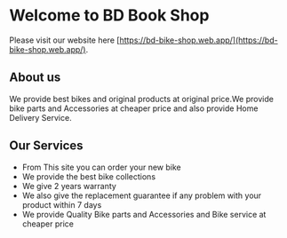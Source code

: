# Welcome to BD Book Shop

Please visit our website here [https://bd-bike-shop.web.app/](https://bd-bike-shop.web.app/).

## About us
We provide best bikes and original products at original price.We provide bike parts and Accessories at cheaper price and also provide Home Delivery Service.

## Our Services
* From This site you can order your new bike
* We provide the best bike collections
* We give 2 years warranty
* We also give the replacement guarantee if any problem with your product within 7 days
* We provide Quality Bike parts and Accessories and Bike service at cheaper price


